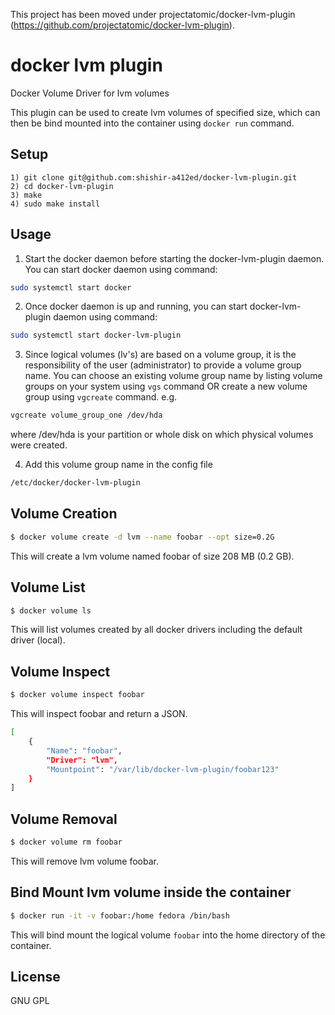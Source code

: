 This project has been moved under projectatomic/docker-lvm-plugin (https://github.com/projectatomic/docker-lvm-plugin).

# docker lvm plugin
Docker Volume Driver for lvm volumes

This plugin can be used to create lvm volumes of specified size, which can 
then be bind mounted into the container using `docker run` command.

## Setup

	1) git clone git@github.com:shishir-a412ed/docker-lvm-plugin.git
	2) cd docker-lvm-plugin
	3) make
	4) sudo make install

## Usage

1) Start the docker daemon before starting the docker-lvm-plugin daemon.
   You can start docker daemon using command:
```bash
sudo systemctl start docker
```
2) Once docker daemon is up and running, you can start docker-lvm-plugin daemon
   using command:
```bash
sudo systemctl start docker-lvm-plugin
```
3) Since logical volumes (lv's) are based on a volume group, it is the 
   responsibility of the user (administrator) to provide a volume group name.
   You can choose an existing volume group name by listing volume groups on 
   your system using `vgs` command OR create a new volume group using 
   `vgcreate` command.
   e.g. 
```bash
vgcreate volume_group_one /dev/hda 
```
   where /dev/hda is your partition or whole disk on which physical volumes 
   were created.

4) Add this volume group name in the config file 
```bash
/etc/docker/docker-lvm-plugin
```
## Volume Creation

``` bash
$ docker volume create -d lvm --name foobar --opt size=0.2G
```
This will create a lvm volume named foobar of size 208 MB (0.2 GB).

## Volume List

``` bash
$ docker volume ls
```
This will list volumes created by all docker drivers including the default driver (local).

## Volume Inspect

``` bash
$ docker volume inspect foobar
```
This will inspect foobar and return a JSON.
```bash
[
    {
        "Name": "foobar",
        "Driver": "lvm",
        "Mountpoint": "/var/lib/docker-lvm-plugin/foobar123"
    }
]
```

## Volume Removal
```bash
$ docker volume rm foobar
```
This will remove lvm volume foobar.

## Bind Mount lvm volume inside the container

```bash
$ docker run -it -v foobar:/home fedora /bin/bash
```
This will bind mount the logical volume `foobar` into the home directory of the container.

## License
GNU GPL





